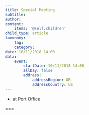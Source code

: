 ```yaml
---
title: Special Meeting
subtitle: 
author: 
content:
    items: '@self.children'
child_type: article
taxonomy:
    tag: 
    category: 
date: 10/11/2018 14:00
data:
    event:
        startDate: 10/11/2018 14:00
        allDay: false
        address:
            addressRegion: OR
            addressCountry: US
---
```


- at Port Office

===

